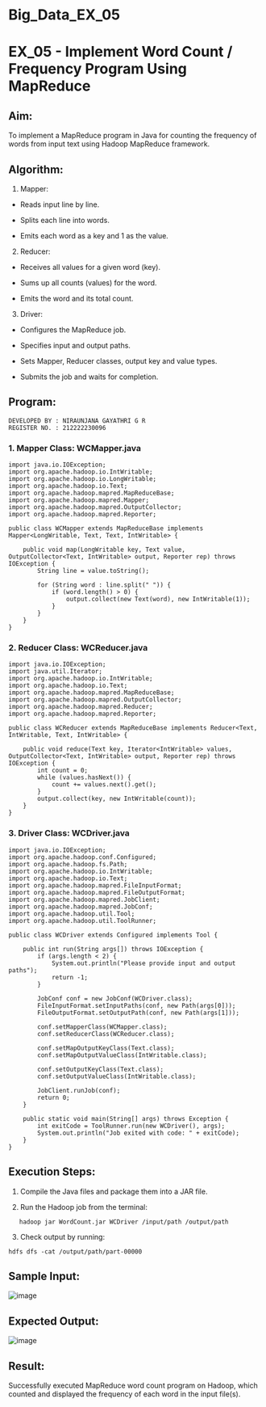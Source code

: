 # Big_Data_EX_05

# EX_05 - Implement Word Count / Frequency Program Using MapReduce

## Aim:

To implement a MapReduce program in Java for counting the frequency of words from input text using Hadoop MapReduce framework.

## Algorithm:

1. Mapper:

- Reads input line by line.

- Splits each line into words.

- Emits each word as a key and 1 as the value.

2. Reducer:

- Receives all values for a given word (key).

- Sums up all counts (values) for the word.

- Emits the word and its total count.

3. Driver:

- Configures the MapReduce job.

- Specifies input and output paths.

- Sets Mapper, Reducer classes, output key and value types.

- Submits the job and waits for completion.

## Program:
```
DEVELOPED BY : NIRAUNJANA GAYATHRI G R
REGISTER NO. : 212222230096
```

### 1. Mapper Class: WCMapper.java

```
import java.io.IOException;
import org.apache.hadoop.io.IntWritable;
import org.apache.hadoop.io.LongWritable;
import org.apache.hadoop.io.Text;
import org.apache.hadoop.mapred.MapReduceBase;
import org.apache.hadoop.mapred.Mapper;
import org.apache.hadoop.mapred.OutputCollector;
import org.apache.hadoop.mapred.Reporter;

public class WCMapper extends MapReduceBase implements Mapper<LongWritable, Text, Text, IntWritable> {

    public void map(LongWritable key, Text value, OutputCollector<Text, IntWritable> output, Reporter rep) throws IOException {
        String line = value.toString();

        for (String word : line.split(" ")) {
            if (word.length() > 0) {
                output.collect(new Text(word), new IntWritable(1));
            }
        }
    }
}

```

### 2. Reducer Class: WCReducer.java

```
import java.io.IOException;
import java.util.Iterator;
import org.apache.hadoop.io.IntWritable;
import org.apache.hadoop.io.Text;
import org.apache.hadoop.mapred.MapReduceBase;
import org.apache.hadoop.mapred.OutputCollector;
import org.apache.hadoop.mapred.Reducer;
import org.apache.hadoop.mapred.Reporter;

public class WCReducer extends MapReduceBase implements Reducer<Text, IntWritable, Text, IntWritable> {

    public void reduce(Text key, Iterator<IntWritable> values, OutputCollector<Text, IntWritable> output, Reporter rep) throws IOException {
        int count = 0;
        while (values.hasNext()) {
            count += values.next().get();
        }
        output.collect(key, new IntWritable(count));
    }
}

```

### 3. Driver Class: WCDriver.java

```
import java.io.IOException;
import org.apache.hadoop.conf.Configured;
import org.apache.hadoop.fs.Path;
import org.apache.hadoop.io.IntWritable;
import org.apache.hadoop.io.Text;
import org.apache.hadoop.mapred.FileInputFormat;
import org.apache.hadoop.mapred.FileOutputFormat;
import org.apache.hadoop.mapred.JobClient;
import org.apache.hadoop.mapred.JobConf;
import org.apache.hadoop.util.Tool;
import org.apache.hadoop.util.ToolRunner;

public class WCDriver extends Configured implements Tool {

    public int run(String args[]) throws IOException {
        if (args.length < 2) {
            System.out.println("Please provide input and output paths");
            return -1;
        }

        JobConf conf = new JobConf(WCDriver.class);
        FileInputFormat.setInputPaths(conf, new Path(args[0]));
        FileOutputFormat.setOutputPath(conf, new Path(args[1]));

        conf.setMapperClass(WCMapper.class);
        conf.setReducerClass(WCReducer.class);

        conf.setMapOutputKeyClass(Text.class);
        conf.setMapOutputValueClass(IntWritable.class);

        conf.setOutputKeyClass(Text.class);
        conf.setOutputValueClass(IntWritable.class);

        JobClient.runJob(conf);
        return 0;
    }

    public static void main(String[] args) throws Exception {
        int exitCode = ToolRunner.run(new WCDriver(), args);
        System.out.println("Job exited with code: " + exitCode);
    }
}

```

## Execution Steps:

1. Compile the Java files and package them into a JAR file.

2. Run the Hadoop job from the terminal:
   
```
   hadoop jar WordCount.jar WCDriver /input/path /output/path

```

3. Check output by running:

```
hdfs dfs -cat /output/path/part-00000

```

## Sample Input:

![image](https://github.com/user-attachments/assets/41ce4f92-7607-4e90-891a-03aadfd5f05c)

## Expected Output:

![image](https://github.com/user-attachments/assets/328e1042-3387-4e70-afe5-209e53aeac87)

## Result:

Successfully executed MapReduce word count program on Hadoop, which counted and displayed the frequency of each word in the input file(s).



